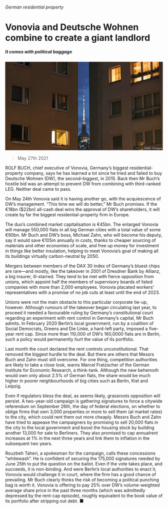 ###### German residential property

# Vonovia and Deutsche Wohnen combine to create a giant landlord 

##### It comes with political baggage 

![image](images/20210529_wbp502.jpg) 

> May 27th 2021 

ROLF BUCH, chief executive of Vonovia, Germany’s biggest residential-property company, says he has learned a lot since he tried and failed to buy Deutsche Wohnen (DW), the second-biggest, in 2015. Back then Mr Buch’s hostile bid was an attempt to prevent DW from combining with third-ranked LEG. Neither deal came to pass.

On May 24th Vonovia said it is having another go, with the acquiescence of DW’s management. “This time we will do better,” Mr Buch promises. If the €18bn ($22bn) all-cash deal wins the approval of DW’s shareholders, it will create by far the biggest residential-property firm in Europe.


The duo’s combined market capitalisation is €45bn. The enlarged Vonovia will manage 550,000 flats in all big German cities with a total value of some €90bn. Mr Buch and DW’s boss, Michael Zahn, who will become his deputy, say it would save €105m annually in costs, thanks to cheaper sourcing of materials and other economies of scale, and free up money for investment in things like better insulation, helping to meet Vonovia’s goal of making all its buildings virtually carbon-neutral by 2050.

Mergers between members of the DAX 30 index of Germany’s bluest chips are rare—and mostly, like the takeover in 2001 of Dresdner Bank by Allianz, a big insurer, ill-starred. They tend to be met with fierce opposition from unions, which appoint half the members of supervisory boards of listed companies with more than 2,000 employees. Vonovia placated workers’ representatives with a promise of no job cuts at least until the end of 2023.

Unions were not the main obstacle to this particular corporate tie-up, however. Although rumours of the takeover began circulating last year, to proceed it needed a favourable ruling by Germany’s constitutional court regarding an experiment with rent control in Germany’s capital, Mr Buch admits. In February 2020 Berlin’s local government, run by a coalition of Social Democrats, Greens and Die Linke, a hard-left party, imposed a five-year rent cap. Since more than 110,000 of DW’s 160,0000 flats are in Berlin, such a policy would permanently hurt the value of its portfolio.

Last month the court declared the rent controls unconstitutional. That removed the biggest hurdle to the deal. But there are others that Messrs Buch and Zahn must still overcome. For one thing, competition authorities are likely to take a close look, warns Marcel Fratzscher of the German Institute for Economic Research, a think-tank. Although the new behemoth would own only about 2.5% of German flats, the share would be much higher in poorer neighbourhoods of big cities such as Berlin, Kiel and Leipzig.

Even if regulators bless the deal, as seems likely, grassroots opposition will persist. A two-year-old campaign is gathering signatures to force a citywide referendum on September 26th, the day of federal elections, on whether to oblige firms that own 3,000 properties or more to sell them (at market rates) to the city, which could rent them out more cheaply. Messrs Buch and Zahn have tried to appease the campaigners by promising to sell 20,000 flats in the city to the local government and boost the housing stock by building another 13,000 for sale to Berliners. They also promised to cap annualrent increases at 1% in the next three years and link them to inflation in the subsequent two years.

Rouzbeh Taheri, a spokesman for the campaign, calls these concessions “whitewash”. He is confident of securing the 175,000 signatures needed by June 25th to put the question on the ballot. Even if the vote takes place, and succeeds, it is non-binding. And were Berlin’s local authorities to enact it, Vonovia would challenge it in court, where the firm has a good chance of prevailing. Mr Buch clearly thinks the risk of becoming a political punching bag is worth it. Vonovia is offering to pay 25% over DW’s volume-weighted average share price in the past three months (which was admittedly depressed by the rent-cap episode), roughly equivalent to the book value of its portfolio after stripping out debt. ■

